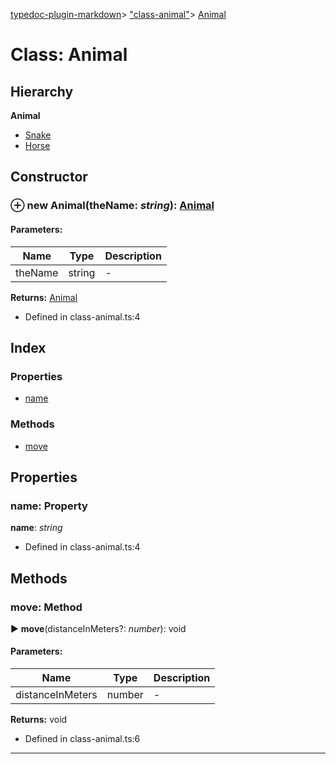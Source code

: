 [typedoc-plugin-markdown](../index.md)> ["class-animal"](../modules/_class_animal_.md)> [Animal](../classes/_class_animal_.animal.md)

# Class: Animal

## Hierarchy

**Animal**
* [Snake](../classes/_class_animal_.snake.md)
* [Horse](../classes/_class_animal_.horse.md)


<a id="constructor"></a>

## Constructor

### ⊕ **new Animal**(theName: *string*): [Animal](../classes/_class_animal_.animal.md)


#### Parameters:
| Name  | Type                | Description  |
| ------ | ------------------- | ------------ |
| theName  | string | - |



**Returns:** [Animal](../classes/_class_animal_.animal.md)




* Defined in class-animal.ts:4



## Index

### Properties

* [name](_class_animal_.animal.md#name)


### Methods

* [move](_class_animal_.animal.md#move)




## Properties

<a id="name"></a>
###  name: Property
**name**:  *string* 
* Defined in class-animal.ts:4




## Methods

<a id="move"></a>
###  move: Method

► **move**(distanceInMeters?: *number*): void



#### Parameters:
| Name  | Type                | Description  |
| ------ | ------------------- | ------------ |
| distanceInMeters  | number | - |



**Returns:** void




* Defined in class-animal.ts:6



---



